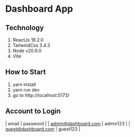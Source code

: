 # Dashboard App

## Technology

1. ReactJs 18.2.0
2. TailwindCss 3.4.3
3. Node v20.9.0
4. Vite

## How to Start

1. yarn install
2. yarn run dev
3. go to http://localhost:5173/

## Account to Login

| email | password |
| admin@dashboard.com | admin123 |
| guest@dashboard.com | guest123 |
